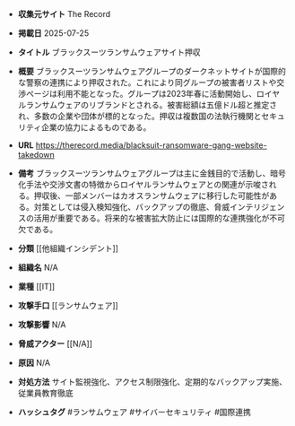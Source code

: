 - **収集元サイト**
The Record

- **掲載日**
2025-07-25

- **タイトル**
ブラックスーツランサムウェアサイト押収

- **概要**
ブラックスーツランサムウェアグループのダークネットサイトが国際的な警察の連携により押収された。これにより同グループの被害者リストや交渉ページは利用不能となった。グループは2023年春に活動開始し、ロイヤルランサムウェアのリブランドとされる。被害総額は五億ドル超と推定され、多数の企業や団体が標的となった。押収は複数国の法執行機関とセキュリティ企業の協力によるものである。

- **URL**
https://therecord.media/blacksuit-ransomware-gang-website-takedown

- **備考**
ブラックスーツランサムウェアグループは主に金銭目的で活動し、暗号化手法や交渉文書の特徴からロイヤルランサムウェアとの関連が示唆される。押収後、一部メンバーはカオスランサムウェアに移行した可能性がある。対策としては侵入検知強化、バックアップの徹底、脅威インテリジェンスの活用が重要である。将来的な被害拡大防止には国際的な連携強化が不可欠である。

- **分類**
[[他組織インシデント]]

- **組織名**
N/A

- **業種**
[[IT]]

- **攻撃手口**
[[ランサムウェア]]

- **攻撃影響**
N/A

- **脅威アクター**
[[N/A]]

- **原因**
N/A

- **対処方法**
サイト監視強化、アクセス制限強化、定期的なバックアップ実施、従業員教育徹底

- **ハッシュタグ**
#ランサムウェア #サイバーセキュリティ #国際連携
